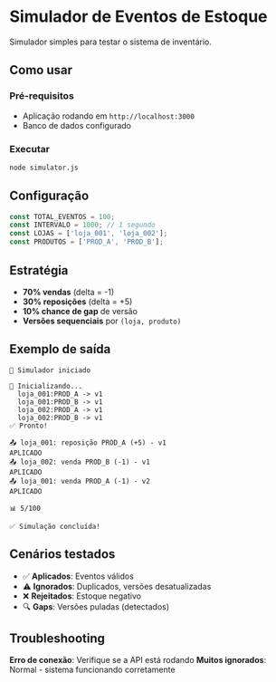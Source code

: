 # Simulador de Eventos de Estoque

Simulador simples para testar o sistema de inventário.

## Como usar

### Pré-requisitos
- Aplicação rodando em `http://localhost:3000`
- Banco de dados configurado

### Executar
```bash
node simulator.js
```

## Configuração

```javascript
const TOTAL_EVENTOS = 100;
const INTERVALO = 1000; // 1 segundo
const LOJAS = ['loja_001', 'loja_002'];
const PRODUTOS = ['PROD_A', 'PROD_B'];
```

## Estratégia

- **70% vendas** (delta = -1)
- **30% reposições** (delta = +5)
- **10% chance de gap** de versão
- **Versões sequenciais** por `(loja, produto)`

## Exemplo de saída

```
🚀 Simulador iniciado

🔄 Inicializando...
  loja_001:PROD_A -> v1
  loja_001:PROD_B -> v1
  loja_002:PROD_A -> v1
  loja_002:PROD_B -> v1
✅ Pronto!

📤 loja_001: reposição PROD_A (+5) - v1
APLICADO
📤 loja_002: venda PROD_B (-1) - v1
APLICADO
📤 loja_001: venda PROD_A (-1) - v2
APLICADO

📊 5/100

✅ Simulação concluída!
```

## Cenários testados

- ✅ **Aplicados**: Eventos válidos
- ⚠️ **Ignorados**: Duplicados, versões desatualizadas
- ❌ **Rejeitados**: Estoque negativo
- 🔍 **Gaps**: Versões puladas (detectados)

## Troubleshooting

**Erro de conexão**: Verifique se a API está rodando
**Muitos ignorados**: Normal - sistema funcionando corretamente 